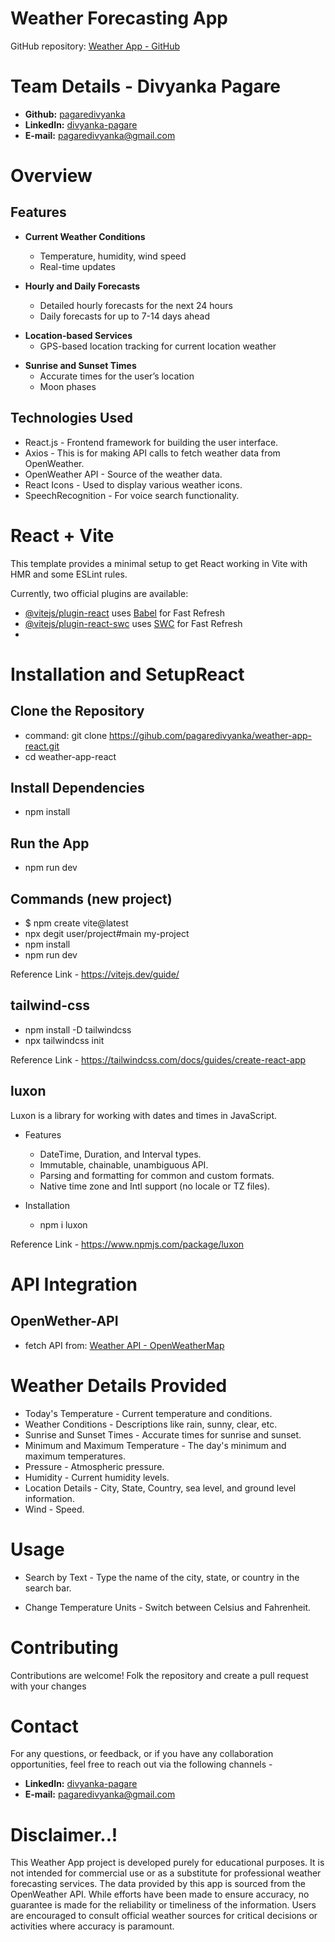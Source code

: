 # Weather Forecasting App
<!-- Website Link: -->
  GitHub repository: [Weather App - GitHub](https://github.com/pagaredivyanka/weather-app-react)

# Team Details - Divyanka Pagare

- **Github:** [pagaredivyanka](https://github.com/pagaredivyanka)
- **LinkedIn:** [divyanka-pagare](https://www.linkedin.com/in/divyanka-pagare-269b0422b/)
- **E-mail:** pagaredivyanka@gmail.com

# Overview

## Features
- **Current Weather Conditions**
  - Temperature, humidity, wind speed
  - Real-time updates
    
- **Hourly and Daily Forecasts**
  - Detailed hourly forecasts for the next 24 hours
  - Daily forecasts for up to 7-14 days ahead
 
<!-- - **Weather Alerts and Notifications**
  - Severe weather alerts (storms, hurricanes, etc.)
  - Push notifications for significant weather changes -->

- **Location-based Services**
  - GPS-based location tracking for current location weather

<!-- - **Weather Maps**
  - Interactive maps showing precipitation, temperature, and cloud cover
  - Radar maps for tracking storms  -->
    
- **Sunrise and Sunset Times**
  - Accurate times for the user’s location
  - Moon phases
 
    
## Technologies Used
- React.js - Frontend framework for building the user interface.
- Axios - This is for making API calls to fetch weather data from OpenWeather.
- OpenWeather API - Source of the weather data.
- React Icons - Used to display various weather icons.
- SpeechRecognition - For voice search functionality.
  
# React + Vite

This template provides a minimal setup to get React working in Vite with HMR and some ESLint rules.

Currently, two official plugins are available:

- [@vitejs/plugin-react](https://github.com/vitejs/vite-plugin-react/blob/main/packages/plugin-react/README.md) uses [Babel](https://babeljs.io/) for Fast Refresh
- [@vitejs/plugin-react-swc](https://github.com/vitejs/vite-plugin-react-swc) uses [SWC](https://swc.rs/) for Fast Refresh
- 
# Installation and SetupReact 
## Clone the Repository 
- command: git clone https://gihub.com/pagaredivyanka/weather-app-react.git
- cd weather-app-react

## Install Dependencies
- npm install
## Run the App
- npm run dev

## Commands (new project)
  - $ npm create vite@latest
  - npx degit user/project#main my-project
  - npm install
  - npm run dev

Reference Link - https://vitejs.dev/guide/

## tailwind-css 
  - npm install -D tailwindcss
  - npx tailwindcss init
    
Reference Link - https://tailwindcss.com/docs/guides/create-react-app

## luxon
Luxon is a library for working with dates and times in JavaScript.
- Features
  - DateTime, Duration, and Interval types.
  - Immutable, chainable, unambiguous API.
  - Parsing and formatting for common and custom formats.
  - Native time zone and Intl support (no locale or TZ files).

- Installation
  - npm i luxon
    
Reference Link - https://www.npmjs.com/package/luxon

# API Integration
## OpenWether-API
- fetch API from: [Weather API - OpenWeatherMap](https://home.openweathermap.org/)

# Weather Details Provided
- Today's Temperature - Current temperature and conditions.
- Weather Conditions - Descriptions like rain, sunny, clear, etc.
- Sunrise and Sunset Times - Accurate times for sunrise and sunset.
- Minimum and Maximum Temperature - The day's minimum and maximum temperatures.
- Pressure - Atmospheric pressure.
- Humidity - Current humidity levels.
- Location Details - City, State, Country, sea level, and ground level information.
- Wind - Speed.

# Usage 
- Search by Text - Type the name of the city, state, or country in the search bar.
<!-- - Voice Search - Click on the microphone icon and speak the location's name.  -->
<!-- - Map Search - Select a location on the map to get the weather data. -->
- Change Temperature Units - Switch between Celsius and Fahrenheit.

# Contributing
Contributions are welcome! Folk the repository and create a pull request with your changes

# Contact 
For any questions, or feedback, or if you have any collaboration opportunities, feel free to reach out via the following channels -
- **LinkedIn:** [divyanka-pagare](https://www.linkedin.com/in/divyanka-pagare-269b0422b/)
- **E-mail:** pagaredivyanka@gmail.com

# Disclaimer..!
This Weather App project is developed purely for educational purposes. It is not intended for commercial use or as a substitute for professional weather forecasting services. The data provided by this app is sourced from the OpenWeather API. While efforts have been made to ensure accuracy, no guarantee is made for the reliability or timeliness of the information. Users are encouraged to consult official weather sources for critical decisions or activities where accuracy is paramount.


